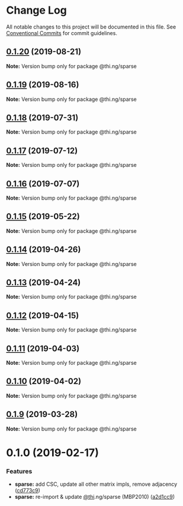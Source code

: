 # Change Log

All notable changes to this project will be documented in this file.
See [Conventional Commits](https://conventionalcommits.org) for commit guidelines.

## [0.1.20](https://github.com/thi-ng/umbrella/compare/@thi.ng/sparse@0.1.19...@thi.ng/sparse@0.1.20) (2019-08-21)

**Note:** Version bump only for package @thi.ng/sparse





## [0.1.19](https://github.com/thi-ng/umbrella/compare/@thi.ng/sparse@0.1.18...@thi.ng/sparse@0.1.19) (2019-08-16)

**Note:** Version bump only for package @thi.ng/sparse





## [0.1.18](https://github.com/thi-ng/umbrella/compare/@thi.ng/sparse@0.1.17...@thi.ng/sparse@0.1.18) (2019-07-31)

**Note:** Version bump only for package @thi.ng/sparse





## [0.1.17](https://github.com/thi-ng/umbrella/compare/@thi.ng/sparse@0.1.16...@thi.ng/sparse@0.1.17) (2019-07-12)

**Note:** Version bump only for package @thi.ng/sparse





## [0.1.16](https://github.com/thi-ng/umbrella/compare/@thi.ng/sparse@0.1.15...@thi.ng/sparse@0.1.16) (2019-07-07)

**Note:** Version bump only for package @thi.ng/sparse





## [0.1.15](https://github.com/thi-ng/umbrella/compare/@thi.ng/sparse@0.1.14...@thi.ng/sparse@0.1.15) (2019-05-22)

**Note:** Version bump only for package @thi.ng/sparse





## [0.1.14](https://github.com/thi-ng/umbrella/compare/@thi.ng/sparse@0.1.13...@thi.ng/sparse@0.1.14) (2019-04-26)

**Note:** Version bump only for package @thi.ng/sparse





## [0.1.13](https://github.com/thi-ng/umbrella/compare/@thi.ng/sparse@0.1.12...@thi.ng/sparse@0.1.13) (2019-04-24)

**Note:** Version bump only for package @thi.ng/sparse





## [0.1.12](https://github.com/thi-ng/umbrella/compare/@thi.ng/sparse@0.1.11...@thi.ng/sparse@0.1.12) (2019-04-15)

**Note:** Version bump only for package @thi.ng/sparse





## [0.1.11](https://github.com/thi-ng/umbrella/compare/@thi.ng/sparse@0.1.10...@thi.ng/sparse@0.1.11) (2019-04-03)

**Note:** Version bump only for package @thi.ng/sparse





## [0.1.10](https://github.com/thi-ng/umbrella/compare/@thi.ng/sparse@0.1.9...@thi.ng/sparse@0.1.10) (2019-04-02)

**Note:** Version bump only for package @thi.ng/sparse





## [0.1.9](https://github.com/thi-ng/umbrella/compare/@thi.ng/sparse@0.1.8...@thi.ng/sparse@0.1.9) (2019-03-28)

**Note:** Version bump only for package @thi.ng/sparse







# 0.1.0 (2019-02-17)


### Features

* **sparse:** add CSC, update all other matrix impls, remove adjacency ([cd773c9](https://github.com/thi-ng/umbrella/commit/cd773c9))
* **sparse:** re-import & update [@thi](https://github.com/thi).ng/sparse (MBP2010) ([a2d1cc9](https://github.com/thi-ng/umbrella/commit/a2d1cc9))
